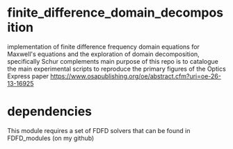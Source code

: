 # finite_difference_domain_decomposition
implementation of finite difference frequency domain equations for Maxwell's equations and the exploration of domain decomposition, specifically Schur complements
main purpose of this repo is to catalogue the main experimental scripts to reproduce the primary figures of the 
Optics Express paper
https://www.osapublishing.org/oe/abstract.cfm?uri=oe-26-13-16925

# dependencies
This module requires a set of FDFD solvers that can be found in FDFD_modules (on my github)
